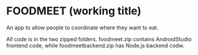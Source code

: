 # FOODMEET (working title)

An app to allow people to coordinate where they want to eat.

All code is in the two zipped folders. foodmeet.zip contains AndroidStudio frontend code, while foodmeetbackend.zip has Node.js backend codw.
